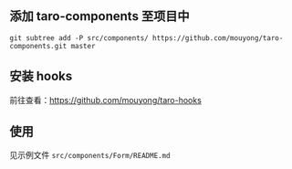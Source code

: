## 添加 taro-components 至项目中

```
git subtree add -P src/components/ https://github.com/mouyong/taro-components.git master
```

## 安装 hooks
前往查看：https://github.com/mouyong/taro-hooks

## 使用

见示例文件 `src/components/Form/README.md`
